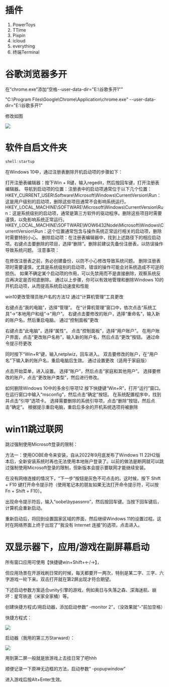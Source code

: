 
# 插件
1. PowerToys
2. TTime
3. Pixpin
4. icloud
5. everything
6. 终端Terminal



# 谷歌浏览器多开

在“chrome.exe”添加“空格--user-data-dir="E:\谷歌多开1"”

"C:\Program Files\Google\Chrome\Application\chrome.exe" --user-data-dir="E:\谷歌多开1"

修改如图

![](https://pic1.zhimg.com/80/v2-e1c7bf8fc3acde3f30a1115371928f50_1440w.webp)



# 软件自启文件夹
```java
shell:startup
```

在Windows 10中，通过注册表删除开机启动项的步骤如下‌：

‌打开注册表编辑器‌：按下Win + R键，输入regedit，然后按回车键，打开注册表编辑器。
‌导航到启动项的位置‌：注册表中的启动项通常位于以下几个位置：
HKEY_CURRENT_USER\Software\Microsoft\Windows\CurrentVersion\Run：这是用户级别的启动项，删除这些项目通常不会影响系统运行。
HKEY_LOCAL_MACHINE\SOFTWARE\Microsoft\Windows\CurrentVersion\Run：这是系统级别的启动项，通常是第三方软件的驱动程序。删除这些项目时需要谨慎，以免影响系统正常运行。
HKEY_LOCAL_MACHINE\SOFTWARE\WOW6432Node\Microsoft\Windows\CurrentVersion\Run：这个位置通常包含与操作系统正常运行相关的启动项，删除时需要特别小心。
‌删除启动项‌：在注册表编辑器中，找到上述路径下的相应启动项。右键点击要删除的项目，选择“删除”。删除前建议先备份注册表，以防误操作导致系统问题。
‌注意事项‌：

在修改注册表之前，务必创建备份，以防不小心修改导致系统问题。
删除注册表项时需要谨慎，尤其是系统级别的启动项，错误的操作可能会对系统造成不可逆的损伤。
如果不确定某个启动项的作用，可以先禁用而不是直接删除，观察系统反应再决定是否彻底删除。
通过以上步骤，你可以有效地管理和删除Windows 10的开机启动项，从而提高系统启动速度和性能


‌win10更改‌管理员账户名的方法‌12
‌通过“‌计算机管理”工具更改‌

右键点击“我的电脑”，选择“管理”。
在“计算机管理”窗口中，依次点击“系统工具”->“本地用户和组”->“用户”。
右键点击要修改的账户，选择“重命名”，输入新的账户名，然后重启电脑。
‌通过“‌控制面板”更改‌

右键点击“此电脑”，选择“属性”。
点击“控制面板”，选择“用户账户”。
在用户账户界面，点击“更改账户名称”，输入新的账户名，然后点击“更改”按钮。
‌通过‌命令提示符更改‌

同时按下“Win+R”键，输入netplwiz，回车进入。
双击要修改的账户，在“用户名”下输入新的账户名，重启电脑后生效。
‌通过设置更改（适用于家庭版）‌

点击开始菜单，进入设置。
选择“账户”，然后点击“家庭和其他用户”。
选择要修改的账户，点击“更改账户类型”，然后进行修改。

如何删除‌Windows 10中的多余引导项‌12
按下快捷键“Win+R”，打开“运行”窗口。
在运行窗口中输入“‌msconfig”，然后点击“确定”按钮。
在系统配置程序中，找到并点击“引导”选项卡。
选择需要删除的系统引导项，点击“删除”按钮，然后点击“确定”。
根据提示重启电脑，重启后多余的开机系统选项将被删除‌

# win11跳过联网
跳过强制使用Microsoft登录的限制：

方法一：使用OOBE命令来安装，自从2022年9月底发布了Windows 11 22H2版本后，全新安装系统时再也无法使用本地账户登录了。以前的做法是断网就可以跳过强制使用Microsoft登录的限制，但新版本会提示要联网才能继续安装。

在没有网络连接的情况下，“下一步”按钮是灰色不可点击的。这时候，按下 Shift + F10 键打开命令提示符（使用笔记本的朋友如果无法打开命令提示符，可以按 Fn + Shift + F10）。

出现命令提示符后，输入“oobe\bypassnro”，然后按回车键。当按下回车键后，计算机会重新启动。

重新启动后，将回到设置国家区域的界面，然后继续Windows 11的设置过程。这时在网络界面上终于出现了“我没有 Internet 连接”的选项，点击进入。


# 双显示器下，应用/游戏在副屏幕启动

所有窗口应用可使用【快捷键win+Shift+←/→】，

但应用场景在开游戏刷日常的时候，每天都要开一两次，特别是某二字、三字、六字游戏一轮下来。双击打开就在第2屏出现才符合期望。

下述启动参数方案适合unity引擎的游戏，例如奥日与失落之森、深海迷航、崩坏：星穹铁道（米家全家桶）等。

创建快捷方程式/用启动器，添加启动参数“ -monitor 2”，（没效果就“-”前加空格）

快捷方程式：

![](https://pic1.zhimg.com/80/v2-b907beaaacb0dd096cf57d072a9f42f8_720w.webp)

启动器（我用的第三方Starward）：

![](https://pic3.zhimg.com/80/v2-dcf94f0277a076a7c7959cb3e2a9f0f2_720w.webp)

用到第二屏一般就是放游戏上去挂日常了吧hhh

顺便记录一下原神无边框的方法，启动参数“ -popupwindow”

进入游戏后按Alt+Enter生效。

